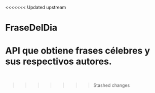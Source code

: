 <<<<<<< Updated upstream
# FraseDelDia
API que obtiene frases célebres y sus respectivos autores. 
=======
﻿
>>>>>>> Stashed changes
